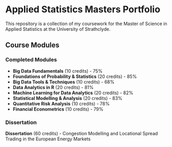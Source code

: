 
# Applied Statistics Masters Portfolio

This repository is a collection of my coursework for the Master of Science in Applied Statistics at the University of Strathclyde.

## Course Modules

### Completed Modules

- **Big Data Fundamentals** (10 credits) - 75%
- **Foundations of Probability & Statistics** (20 credits) - 85%
- **Big Data Tools & Techniques** (10 credits) - 68%
- **Data Analytics in R** (20 credits) - 81%
- **Machine Learning for Data Analytics** (20 credits) - 82%
- **Statistical Modelling & Analysis** (20 credits) - 83% 
- **Quantitative Risk Analysis** (10 credits) - 78%
- **Financial Econometrics** (10 credits) - 79%

### Dissertation

**Dissertation** (60 credits) - Congestion Modelling and Locational Spread Trading in the European Energy Markets

